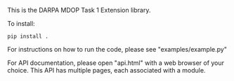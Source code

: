 This is the DARPA MDOP Task 1 Extension library.

To install:
```
pip install .
```

For instructions on how to run the code, please see "examples/example.py"

For API documentation, please open "api.html" with a web browser of your choice.
This API has multiple pages, each associated with a module.